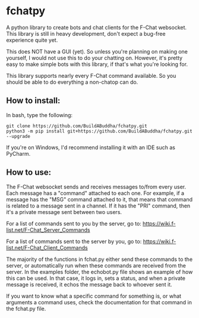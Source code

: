 # fchatpy
A python library to create bots and chat clients for the F-Chat websocket. This library is still in heavy development, don't expect a bug-free experience quite yet.

This does NOT have a GUI (yet). So unless you're planning on making one yourself, I would not use this to do your chatting on. However, it's pretty easy to make simple bots with this library, if that's what you're looking for. 

This library supports nearly every F-Chat command available. So you should be able to do everything a non-chatop can do. 

## How to install:

In bash, type the following:

```
git clone https://github.com/BuildABuddha/fchatpy.git
python3 -m pip install git+https://github.com/BuildABuddha/fchatpy.git --upgrade
```

If you're on Windows, I'd recommend installing it with an IDE such as PyCharm. 

## How to use:

The F-Chat websocket sends and receives messages to/from every user. Each message has a "command" attached to each one. For example, if a message has the "MSG" command attached to it, that means that command is related to a message sent in a channel. If it has the "PRI" command, then it's a private message sent between two users. 

For a list of commands sent to you by the server, go to: https://wiki.f-list.net/F-Chat_Server_Commands

For a list of commands sent to the server by you, go to: https://wiki.f-list.net/F-Chat_Client_Commands

The majority of the functions in fchat.py either send these commands to the server, or automatically run when these commands are received from the server. In the examples folder, the echobot.py file shows an example of how this can be used. In that case, it logs in, sets a status, and when a private message is received, it echos the message back to whoever sent it. 

If you want to know what a specific command for something is, or what arguments a command uses, check the documentation for that command in the fchat.py file. 
